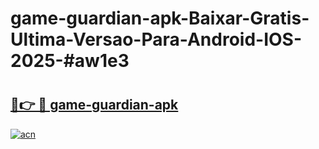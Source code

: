 # game-guardian-apk-Baixar-Gratis-Ultima-Versao-Para-Android-IOS-2025-#aw1e3

# <h2><a href="https://ainizakaria.my?title=game-guardian-apk&ref=24M">🔗👉 🔴 game-guardian-apk</a></h2>

[![acn](https://github.com/user-attachments/assets/0f9c940e-d8b0-45ae-aac7-cd30a18b3e1c)](https://ainizakaria.my?title=game-guardian-apk&ref=24M)

